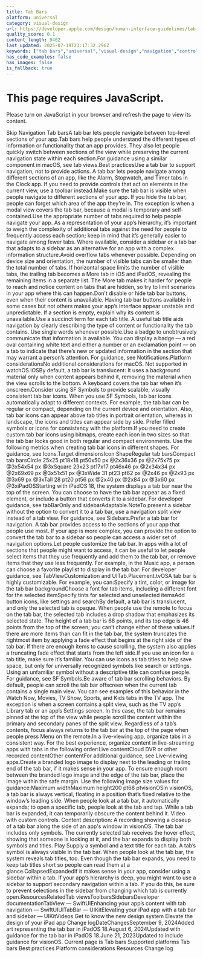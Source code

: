 ```yaml
---
title: Tab Bars
platform: universal
category: visual-design
url: https://developer.apple.com/design/human-interface-guidelines/tab-bars
quality_score: 0.1
content_length: 9462
last_updated: 2025-07-19T23:17:32.296Z
keywords: ["tab bars","universal","visual-design","navigation","controls","buttons","interface","icons","system","color","design"]
has_code_examples: false
has_images: false
is_fallback: true
---
```


# This page requires JavaScript.

Please turn on JavaScript in your browser and refresh the page to view its content.

Skip Navigation Tab barsA tab bar lets people navigate between top-level sections of your app.Tab bars help people understand the different types of information or functionality that an app provides. They also let people quickly switch between sections of the view while preserving the current navigation state within each section.For guidance using a similar component in macOS, see tab views.Best practicesUse a tab bar to support navigation, not to provide actions. A tab bar lets people navigate among different sections of an app, like the Alarm, Stopwatch, and Timer tabs in the Clock app. If you need to provide controls that act on elements in the current view, use a toolbar instead.Make sure the tab bar is visible when people navigate to different sections of your app. If you hide the tab bar, people can forget which area of the app they’re in. The exception is when a modal view covers the tab bar, because a modal is temporary and self-contained.Use the appropriate number of tabs required to help people navigate your app. As a representation of your app’s hierarchy, it’s important to weigh the complexity of additional tabs against the need for people to frequently access each section; keep in mind that it’s generally easier to navigate among fewer tabs. Where available, consider a sidebar or a tab bar that adapts to a sidebar as an alternative for an app with a complex information structure.Avoid overflow tabs whenever possible. Depending on device size and orientation, the number of visible tabs can be smaller than the total number of tabs. If horizontal space limits the number of visible tabs, the trailing tab becomes a More tab in iOS and iPadOS, revealing the remaining items in a separate list. The More tab makes it harder for people to reach and notice content on tabs that are hidden, so try to limit scenarios in your app where this can happen.Don’t disable or hide tab bar buttons, even when their content is unavailable. Having tab bar buttons available in some cases but not others makes your app’s interface appear unstable and unpredictable. If a section is empty, explain why its content is unavailable.Use a succinct term for each tab title. A useful tab title aids navigation by clearly describing the type of content or functionality the tab contains. Use single words whenever possible.Use a badge to unobtrusively communicate that information is available. You can display a badge — a red oval containing white text and either a number or an exclamation point — on a tab to indicate that there’s new or updated information in the section that may warrant a person’s attention. For guidance, see Notifications.Platform considerationsNo additional considerations for macOS. Not supported in watchOS.iOSBy default, a tab bar is translucent: It uses a background material only when content appears behind it, removing the material when the view scrolls to the bottom. A keyboard covers the tab bar when it’s onscreen.Consider using SF Symbols to provide scalable, visually consistent tab bar icons. When you use SF Symbols, tab bar icons automatically adapt to different contexts. For example, the tab bar can be regular or compact, depending on the current device and orientation. Also, tab bar icons can appear above tab titles in portrait orientation, whereas in landscape, the icons and titles can appear side by side. Prefer filled symbols or icons for consistency with the platform.If you need to create custom tab bar icons using bitmaps, create each icon in two sizes so that the tab bar looks good in both regular and compact environments. Use the following metrics when creating tab bar icons in different shapes. For guidance, see Icons.Target dimensionsIcon ShapeRegular tab barsCompact tab barsCircle 25x25 pt18x18 pt50x50 px @2x36x36 px @2x75x75 px @3x54x54 px @3xSquare 23x23 pt17x17 pt46x46 px @2x34x34 px @2x69x69 px @3x51x51 px @3xWide 31 pt23 pt62 px @2x46 px @2x93 px @3x69 px @3xTall 28 pt20 pt56 px @2x40 px @2x84 px @3x60 px @3xiPadOSStarting with iPadOS 18, the system displays a tab bar near the top of the screen. You can choose to have the tab bar appear as a fixed element, or include a button that converts it to a sidebar. For developer guidance, see tabBarOnly and sidebarAdaptable.NoteTo present a sidebar without the option to convert it to a tab bar, use a navigation split view instead of a tab view. For guidance, see Sidebars.Prefer a tab bar for navigation. A tab bar provides access to the sections of your app that people use most. If your app is more complex, you can provide the option to convert the tab bar to a sidebar so people can access a wider set of navigation options.Let people customize the tab bar. In apps with a lot of sections that people might want to access, it can be useful to let people select items that they use frequently and add them to the tab bar, or remove items that they use less frequently. For example, in the Music app, a person can choose a favorite playlist to display in the tab bar. For developer guidance, see TabViewCustomization and UITab.Placement.tvOSA tab bar is highly customizable. For example, you can:Specify a tint, color, or image for the tab bar backgroundChoose a font for tab items, including a different font for the selected itemSpecify tints for selected and unselected itemsAdd button icons, like settings and searchBy default, a tab bar is translucent, and only the selected tab is opaque. When people use the remote to focus on the tab bar, the selected tab includes a drop shadow that emphasizes its selected state. The height of a tab bar is 68 points, and its top edge is 46 points from the top of the screen; you can’t change either of these values.If there are more items than can fit in the tab bar, the system truncates the rightmost item by applying a fade effect that begins at the right side of the tab bar. If there are enough items to cause scrolling, the system also applies a truncating fade effect that starts from the left side.If you use an icon for a tab title, make sure it’s familiar. You can use icons as tab titles to help save space, but only for universally recognized symbols like search or settings. Using an unfamiliar symbol without a descriptive title can confuse people. For guidance, see SF Symbols.Be aware of tab bar scrolling behaviors. By default, people can scroll the tab bar offscreen when the current tab contains a single main view. You can see examples of this behavior in the Watch Now, Movies, TV Show, Sports, and Kids tabs in the TV app. The exception is when a screen contains a split view, such as the TV app’s Library tab or an app’s Settings screen. In this case, the tab bar remains pinned at the top of the view while people scroll the content within the primary and secondary panes of the split view. Regardless of a tab’s contents, focus always returns to the tab bar at the top of the page when people press Menu on the remote.In a live-viewing app, organize tabs in a consistent way. For the best experience, organize content in live-streaming apps with tabs in the following order:Live contentCloud DVR or other recorded contentOther contentFor additional guidance, see Live-viewing apps.Create a branded logo image to display next to the leading or trailing end of the tab bar, if it makes sense in your app. To ensure enough room between the branded logo image and the edge of the tab bar, place the image within the safe margin. Use the following image size values for guidance:Maximum widthMaximum height200 pt68 ptvisionOSIn visionOS, a tab bar is always vertical, floating in a position that’s fixed relative to the window’s leading side. When people look at a tab bar, it automatically expands; to open a specific tab, people look at the tab and tap. While a tab bar is expanded, it can temporarily obscure the content behind it. Video with custom controls. Content description: A recording showing a closeup of a tab bar along the side of an app's window in visionOS. The tab bar includes only symbols. The currently selected tab receives the hover effect, showing that someone is looking at it, and the bar expands to display both symbols and titles. Play Supply a symbol and a text title for each tab. A tab’s symbol is always visible in the tab bar. When people look at the tab bar, the system reveals tab titles, too. Even though the tab bar expands, you need to keep tab titles short so people can read them at a glance.CollapsedExpandedIf it makes sense in your app, consider using a sidebar within a tab. If your app’s hierarchy is deep, you might want to use a sidebar to support secondary navigation within a tab. If you do this, be sure to prevent selections in the sidebar from changing which tab is currently open.ResourcesRelatedTab viewsToolbarsSidebarsDeveloper documentationTabView — SwiftUIEnhancing your app’s content with tab navigation — SwiftUIUITabBar — UIKitElevating your iPad app with a tab bar and sidebar — UIKitVideos Get to know the new design system Elevate the design of your iPad app Change logDateChangesSeptember 9, 2024Added art representing the tab bar in iPadOS 18.August 6, 2024Updated with guidance for the tab bar in iPadOS 18.June 21, 2023Updated to include guidance for visionOS. Current page is Tab bars Supported platforms Tab bars Best practices Platform considerations Resources Change log